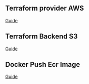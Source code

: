 ## Terraform provider AWS
[Guide](https://learn.hashicorp.com/tutorials/terraform/aws-build?in=terraform/aws-get-started)

## Terraform Backend S3
[Guide](https://www.terraform.io/language/settings/backends/s3)

## Docker Push Ecr Image
[Guide](https://docs.aws.amazon.com/AmazonECR/latest/userguide/docker-push-ecr-image.html)